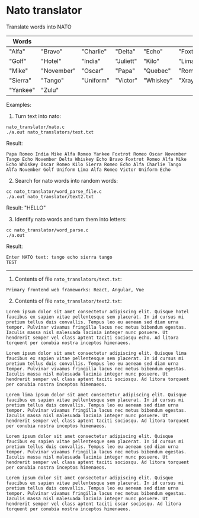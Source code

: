 # Nato translator

Translate words into NATO

| Words  |         |           |         |        |           |
| ------ | ------- | --------- | ------- | ------ | --------- |
| "Alfa" | "Bravo" | "Charlie" | "Delta" | "Echo" | "Foxtrot" |
| "Golf" | "Hotel" | "India" | "Juliett" | "Kilo" | "Lima" |
| "Mike" | "November" | "Oscar" | "Papa" | "Quebec" | "Romeo" |
| "Sierra" | "Tango" | "Uniform" | "Victor" | "Whiskey" | "Xray" |
| "Yankee" | "Zulu" | | | |

Examples:

1. Turn text into nato:

```
nato_translator/nato.c
./a.out nato_translators/text.txt
```

Result:

```Papa Romeo India Mike Alfa Romeo Yankee Foxtrot Romeo Oscar November Tango Echo November Delta Whiskey Echo Bravo Foxtrot Romeo Alfa Mike Echo Whiskey Oscar Romeo Kilo Sierra Romeo Echo Alfa Charlie Tango Alfa November Golf Uniform Lima Alfa Romeo Victor Uniform Echo```

2. Search for nato words into random words:

```
cc nato_translator/word_parse_file.c
./a.out nato_translator/text2.txt
```

Result: "HELLO"

3. Identify nato words and turn them into letters:

```
cc nato_translator/word_parse.c
./a.out
```

Result:

```
Enter NATO text: tango echo sierra tango
TEST
```

---

1. Contents of file `nato_translators/text.txt`:

```Primary frontend web frameworks: React, Angular, Vue```

2. Contents of file `nato_translator/text2.txt`:

```
Lorem ipsum dolor sit amet consectetur adipiscing elit. Quisque hotel faucibus ex sapien vitae pellentesque sem placerat. In id cursus mi pretium tellus duis convallis. Tempus leo eu aenean sed diam urna tempor. Pulvinar vivamus fringilla lacus nec metus bibendum egestas. Iaculis massa nisl malesuada lacinia integer nunc posuere. Ut hendrerit semper vel class aptent taciti sociosqu echo. Ad litora torquent per conubia nostra inceptos himenaeos.

Lorem ipsum dolor sit amet consectetur adipiscing elit. Quisque lima faucibus ex sapien vitae pellentesque sem placerat. In id cursus mi pretium tellus duis convallis. Tempus leo eu aenean sed diam urna tempor. Pulvinar vivamus fringilla lacus nec metus bibendum egestas. Iaculis massa nisl malesuada lacinia integer nunc posuere. Ut hendrerit semper vel class aptent taciti sociosqu. Ad litora torquent per conubia nostra inceptos himenaeos.

Lorem lima ipsum dolor sit amet consectetur adipiscing elit. Quisque faucibus ex sapien vitae pellentesque sem placerat. In id cursus mi pretium tellus duis convallis. Tempus leo eu aenean sed diam urna tempor. Pulvinar vivamus fringilla lacus nec metus bibendum egestas. Iaculis massa nisl malesuada lacinia integer nunc posuere. Ut hendrerit semper vel class aptent taciti sociosqu. Ad litora torquent per conubia nostra inceptos himenaeos.

Lorem ipsum dolor sit amet consectetur adipiscing elit. Quisque faucibus ex sapien vitae pellentesque sem placerat. In id cursus mi pretium tellus duis convallis. Tempus leo eu aenean sed diam urna tempor. Pulvinar vivamus fringilla lacus nec metus bibendum egestas. Iaculis massa nisl malesuada lacinia integer nunc posuere. Ut hendrerit semper vel class aptent taciti sociosqu. Ad litora torquent per conubia nostra inceptos himenaeos.

Lorem ipsum dolor sit amet consectetur adipiscing elit. Quisque faucibus ex sapien vitae pellentesque sem placerat. In id cursus mi pretium tellus duis convallis. Tempus leo eu aenean sed diam urna tempor. Pulvinar vivamus fringilla lacus nec metus bibendum egestas. Iaculis massa nisl malesuada lacinia integer nunc posuere. Ut hendrerit semper vel class aptent taciti oscar sociosqu. Ad litora torquent per conubia nostra inceptos himenaeos.
```